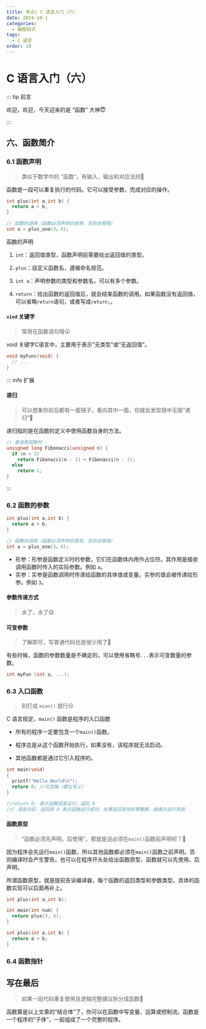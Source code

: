 ```yaml
---
title: 学点| C 语言入门（六）
date: 2024-10-1
categories: 
  - 编程知识
tags: 
  - C 语言
order: 10
---
```


# C 语言入门（六）

::: tip 前言

欢迎，欢迎，今天迎来的是 “函数” 大神😇

:::

## 六、函数简介

### 6.1 函数声明

> 类似于数学中的 “函数”，有输入，输出和对应法则🧐

函数是一段可以重复执行的代码。它可以接受参数，完成对应的操作。

```c
int plus(int a,int b) {
  return a + b;
}

// 函数的调用（函数必须声明后使用，否则会报错）
int a = plus_one(3，4);
```

函数的声明

1. `int`：返回值类型，函数声明前需要给出返回值的类型。
2. `plus`：自定义函数名，遵循命名规范。

2. `int a`：声明参数的类型和参数名，可以有多个参数。

4. `return`：给出函数的返回值后，就会结束函数的调用。如果函数没有返回值，可以省略`return`语句，或者写成`return;`。



#### `viod` 关键字

> 常用在函数语句哦😮

void 关键字C语言中，主要用于表示“无类型”或“无返回值”。

```c
void myFunc(void) {
  // ...
}
```

::: info 扩展

#### 递归

> 可以想象你前后都有一面镜子，看向其中一面，你就会发现镜中无限“递归”🧐

递归指的是在函数的定义中使用函数自身的方法。

```c
// 斐波那契数列
unsigned long Fibonacci(unsigned n) {
  if (n > 2)
    return Fibonacci(n - 1) + Fibonacci(n - 2);
  else
    return 1;
}
```

:::





### 6.2 函数的参数

```c
int plus(int a,int b) {
  return a + b;
}

// 函数的调用（函数必须声明后使用，否则会报错）
int a = plus_one(3，4);
```

- 形参：形参是函数定义时的参数，它们在函数体内用作占位符。其作用是接收调用函数时传入的实际参数。例如 `a`。
- 实参：实参是函数调用时传递给函数的具体值或变量。实参的值会被传递给形参。例如 `3`。



#### 参数传递方式

> 水了，水了😋

<!--@include: ../2023/pointer.md{119,153}-->



#### 可变参数

> 了解即可，写普通代码也是很少用了🤔

有些时候，函数的参数数量是不确定的，可以使用省略号`...`表示可变数量的参数。

```c
int myFun (int a, ...);
```



### 6.3 入口函数

> 别打成 `mian()` 就行😒

C 语言规定，`main()` 函数是程序的入口函数

- 所有的程序一定要包含一个`main()`函数。

- 程序总是从这个函数开始执行，如果没有，该程序就无法启动。
- 其他函数都是通过它引入程序的。

```c
int main(void) 
{
  printf("Hello World\n");
  return 0; //可忽略（建议写上） 
}

//return 0; 表示函数结束运行，返回 0
//C 语言约定，返回值 0 表示函数运行成功，如果返回其他非零整数，就表示运行失败
```



#### 函数原型

> “函数必须先声明，后使用”，那就是说必须在`main()`函数前声明呗？🤔

因为程序会先运行`main()`函数，所以其他函数都必须在`main()`函数之前声明。否则编译时会产生警告。也可以在程序开头处给出函数原型，函数就可以先使用、后声明。

所谓函数原型，就是提前告诉编译器，每个函数的返回类型和参数类型。具体的函数实现可以后面再补上。

```c
int plus(int a,int b);

int main(int num) {
  return plus(3, 4);
}

int plus(int a,int b) {
  return a + b;
}
```



### 6.4 函数指针

<!--@include: ../2023/pointer.md{396,424}-->





## 写在最后

> 如果一段代码重复使用且逻辑完整建议拆分成函数🤔

函数算是以上文章的“结合体”了，你可以在函数中写变量、运算或控制流。函数是一个程序的“子体”，一起组成了一个完整的程序。



